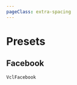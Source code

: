 ```yaml
---
pageClass: extra-spacing
---
```


# Presets

## Facebook

`VclFacebook`

<Showcase type="VclFacebook" />
<!--

## Instagram

`VclInstagram`

<Showcase type="VclInstagram" />

## Code

`VclCode`

<Showcase type="VclCode" />

## List

`VclList`

<Showcase type="VclList" />


## Bullet List

`VclBulletList`

| Custom Prop | Type   | Default | Description      |
|:-----------:|:------:|:-------:|:----------------:|
| rows        | Number | 5       | The list rows    |


<Showcase type="VclBulletList" />

## Twitch

`VclTwitch`

<Showcase type="VclTwitch" />

## Table

`VclTable`

| Custom Prop | Type    | Default | Description       |
|:-----------:|:-------:|:-------:|:-----------------:|
| rows        | Number  | 5       | Number of rows    |
| columns     | Number  | 4       | Number of columns |

<Showcase type="VclTable" /> -->
